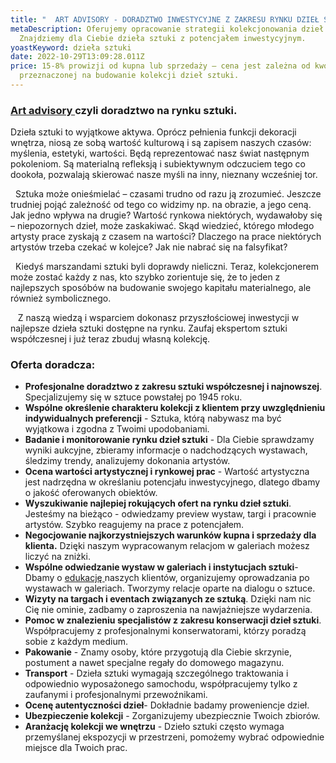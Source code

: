 ```yaml
---
title: "  ART ADVISORY - DORADZTWO INWESTYCYJNE Z ZAKRESU RYNKU DZIEŁ SZTUKI"
metaDescription: Oferujemy opracowanie strategii kolekcjonowania dzieł sztuki.
  Znajdziemy dla Ciebie dzieła sztuki z potencjałem inwestycyjnym.
yoastKeyword: dzieła sztuki
date: 2022-10-29T13:09:28.011Z
price: 15-8% prowizji od kupna lub sprzedaży – cena jest zależna od kwoty
  przeznaczonej na budowanie kolekcji dzieł sztuki.
---
```

### **[Art advisory ](https://artdivision.pl)czyli doradztwo na rynku sztuki.**

Dzieła sztuki to wyjątkowe aktywa. Oprócz pełnienia funkcji dekoracji wnętrza, niosą ze sobą wartość kulturową i są zapisem naszych czasów: myślenia, estetyki, wartości. Będą reprezentować nasz świat następnym pokoleniom. Są materialną refleksją i subiektywnym odczuciem tego co dookoła, pozwalają skierować nasze myśli na inny, nieznany wcześniej tor. 

  Sztuka może onieśmielać – czasami trudno od razu ją zrozumieć. Jeszcze trudniej pojąć zależność od tego co widzimy np. na obrazie, a jego ceną. Jak jedno wpływa na drugie? Wartość rynkowa niektórych, wydawałoby się – niepozornych dzieł, może zaskakiwać. Skąd wiedzieć, którego młodego artysty prace zyskają z czasem na wartości? Dlaczego na prace niektórych artystów trzeba czekać w kolejce? Jak nie nabrać się na falsyfikat? 

  Kiedyś marszandami sztuki byli doprawdy nieliczni. Teraz, kolekcjonerem może zostać każdy z nas, kto szybko zorientuje się, że to jeden z najlepszych sposóbów na budowanie swojego kapitału materialnego, ale również symbolicznego.

   Z naszą wiedzą i wsparciem dokonasz przyszłościowej inwestycji w najlepsze dzieła sztuki dostępne na rynku. Zaufaj ekspertom sztuki współczesnej i już teraz zbuduj własną kolekcję.



### Oferta doradcza:

* **Profesjonalne doradztwo z zakresu sztuki współczesnej i najnowszej**. Specjalizujemy się w sztuce powstałej po 1945 roku. 
* **Wspólne określenie charakteru kolekcji z klientem przy uwzględnieniu indywidualnych preferencji** - Sztuka, którą nabywasz ma być wyjątkowa i zgodna z Twoimi upodobaniami.
* **Badanie i monitorowanie rynku dzieł sztuki** - Dla Ciebie sprawdzamy wyniki aukcyjne,   zbieramy informacje o nadchodzących wystawach, śledzimy trendy, analizujemy dokonania artystów.
* **Ocena wartości artystycznej i rynkowej prac** - Wartość artystyczna jest nadrzędna w określaniu potencjału inwestycyjnego, dlatego dbamy o jakość oferowanych obiektów.
* **Wyszukiwanie najlepiej rokujących ofert na rynku dzieł sztuki**. Jesteśmy na bieżąco - odwiedzamy preview wystaw, targi i pracownie artystów. Szybko reagujemy na prace z potencjałem. 
* **Negocjowanie najkorzystniejszych warunków kupna i sprzedaży dla klienta.** Dzięki  naszym wypracowanym relacjom w galeriach możesz liczyć na zniżki. 
* **Wspólne odwiedzanie wystaw w galeriach i instytucjach sztuki**- Dbamy o [edukację ](https://artdivision.pl/szkolenia/tworzenie-kolekcji)naszych klientów, organizujemy oprowadzania po wystawach w galeriach. Tworzymy relacje oparte na dialogu o sztuce. 
* **Wizyty na targach i eventach związanych ze sztuką**. Dzięki nam nic Cię nie ominie, zadbamy o zaproszenia na nawjażniejsze wydarzenia. 
* **Pomoc w znalezieniu specjalistów z zakresu konserwacji dzieł sztuki**. Współpracujemy z profesjonalnymi konserwatorami, którzy poradzą sobie z każdym medium.
* **Pakowanie** - Znamy osoby, które przygotują dla Ciebie skrzynie, postument a nawet specjalne regały do domowego magazynu. 
* **Transport** - Dzieła sztuki wymagają szczególnego traktowania i odpowiednio wyposażonego samochodu, współpracujemy tylko z zaufanymi i profesjonalnymi przewoźnikami.
* **Ocenę autentyczności dzieł**- Dokładnie badamy proweniencje dzieł. 
* **Ubezpieczenie kolekcji** - Zorganizujemy ubezpiecznie Twoich zbiorów.
* **Aranżację kolekcji we wnętrzu** - Dzieło sztuki często wymaga przemyślanej ekspozycji w przestrzeni, pomożemy wybrać odpowiednie miejsce dla Twoich prac.